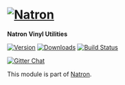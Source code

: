 # [![Natron][natron-img]][natron-url]

[natron-img]: http://static.natronjs.com/img/natronjs.svg
[natron-url]: http://natronjs.com/

**Natron Vinyl Utilities**

[![Version][npm-img]][npm-url]
[![Downloads][dlm-img]][npm-url]
[![Build Status][travis-img]][travis-url]

[![Gitter Chat][gitter-img]][gitter-url]

[npm-img]: https://img.shields.io/npm/v/natron-vinyl.svg
[npm-url]: https://npmjs.org/package/natron-vinyl
[dlm-img]: https://img.shields.io/npm/dm/natron-vinyl.svg
[travis-img]: https://travis-ci.org/natronjs/natron-vinyl.svg
[travis-url]: https://travis-ci.org/natronjs/natron-vinyl
[gitter-img]: https://badges.gitter.im/Join%20Chat.svg
[gitter-url]: https://gitter.im/natronjs/natron

This module is part of [Natron][natron-url].
